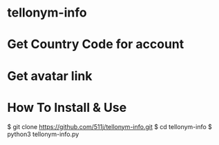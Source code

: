 # tellonym-info
# Get Country Code for account
# Get avatar link

# How To Install & Use
$ git clone https://github.com/511j/tellonym-info.git
$ cd tellonym-info
$ python3 tellonym-info.py
